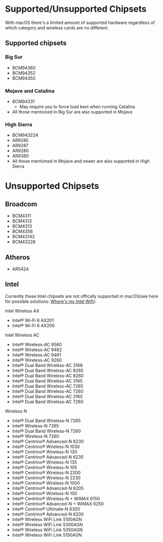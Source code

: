 # Supported/Unsupported Chipsets

With macOS there's a limited amount of supported hardware regardless of which category and wireless cards are no different.

## Supported chipsets

### Big Sur

* BCM94360
* BCM94352
* BCM94350

### Mojave and Catalina

* BCM94331
  * May require you to force load kext when running Catalina
* All those mentioned in Big Sur are also supported in Mojave

### High Sierra

* BCM943224
* AR9285
* AR9287
* AR9280
* AR9380
* All those mentioned in Mojave and newer are also supported in High Sierra

# Unsupported Chipsets

## Broadcom

* BCM4311
* BCM4312
* BCM4313
* BCM4356
* BCM43142
* BCM43228

## Atheros

* AR5424

## Intel

Currently these Intel chipsets are not offically supported in macOS(see here for possible solutions: [Where's my Intel Wifi](../misc/unsupported.md)):

Intel Wireless AX

* Intel® Wi-Fi 6 AX201
* Intel® Wi-Fi 6 AX200

Intel Wireless AC

* Intel® Wireless-AC 9560
* Intel® Wireless-AC 9462
* Intel® Wireless-AC 9461
* Intel® Wireless-AC 9260
* Intel® Dual Band Wireless-AC 3168
* Intel® Dual Band Wireless-AC 8265
* Intel® Dual Band Wireless-AC 8260
* Intel® Dual Band Wireless-AC 3165
* Intel® Dual Band Wireless-AC 7265
* Intel® Dual Band Wireless-AC 7260
* Intel® Dual Band Wireless-AC 3160
* Intel® Dual Band Wireless-AC 7260

Wireless N

* Intel® Dual Band Wireless-N 7265
* Intel® Wireless-N 7265
* Intel® Dual Band Wireless-N 7260
* Intel® Wireless-N 7260
* Intel® Centrino® Advanced-N 6230
* Intel® Centrino® Wireless-N 1030
* Intel® Centrino® Wireless-N 130
* Intel® Centrino® Advanced-N 6235
* Intel® Centrino® Wireless-N 135
* Intel® Centrino® Wireless-N 105
* Intel® Centrino® Wireless-N 2200
* Intel® Centrino® Wireless-N 2230
* Intel® Centrino® Wireless-N 1000
* Intel® Centrino® Advanced-N 6205
* Intel® Centrino® Wireless-N 100
* Intel® Centrino® Wireless-N + WiMAX 6150
* Intel® Centrino® Advanced-N + WiMAX 6250
* Intel® Centrino® Ultimate-N 6300
* Intel® Centrino® Advanced-N 6200
* Intel® Wireless WiFi Link 5100AGN
* Intel® Wireless WiFi Link 5300AGN
* Intel® Wireless WiFi Link 5350AGN
* Intel® Wireless WiFi Link 5150AGN
